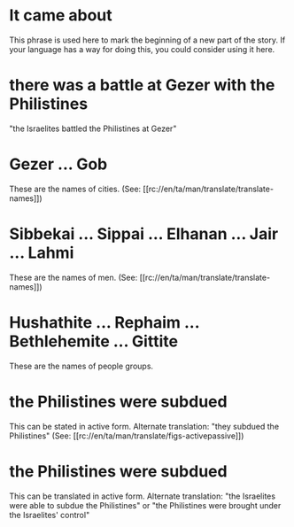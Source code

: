 # It came about

This phrase is used here to mark the beginning of a new part of the story. If your language has a way for doing this, you could consider using it here.

# there was a battle at Gezer with the Philistines

"the Israelites battled the Philistines at Gezer"

# Gezer ... Gob

These are the names of cities. (See: [[rc://en/ta/man/translate/translate-names]])

# Sibbekai ... Sippai ... Elhanan ... Jair ... Lahmi

These are the names of men. (See: [[rc://en/ta/man/translate/translate-names]])

# Hushathite ... Rephaim ... Bethlehemite ... Gittite

These are the names of people groups.

# the Philistines were subdued

This can be stated in active form. Alternate translation: "they subdued the Philistines" (See: [[rc://en/ta/man/translate/figs-activepassive]])

# the Philistines were subdued

This can be translated in active form. Alternate translation: "the Israelites were able to subdue the Philistines" or "the Philistines were brought under the Israelites' control"


